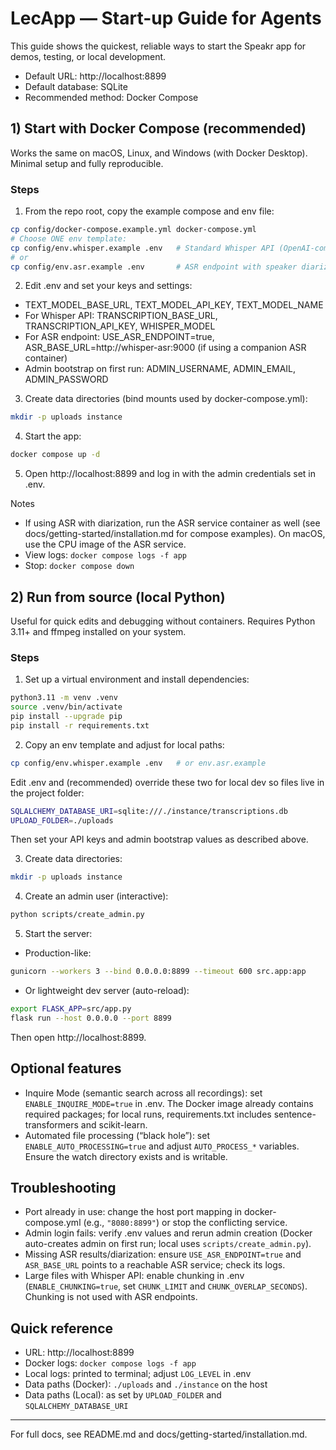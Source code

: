 # LecApp — Start-up Guide for Agents

This guide shows the quickest, reliable ways to start the Speakr app for demos, testing, or local development.

- Default URL: http://localhost:8899
- Default database: SQLite
- Recommended method: Docker Compose

## 1) Start with Docker Compose (recommended)

Works the same on macOS, Linux, and Windows (with Docker Desktop). Minimal setup and fully reproducible.

### Steps

1. From the repo root, copy the example compose and env file:

```bash
cp config/docker-compose.example.yml docker-compose.yml
# Choose ONE env template:
cp config/env.whisper.example .env   # Standard Whisper API (OpenAI-compatible)
# or
cp config/env.asr.example .env       # ASR endpoint with speaker diarization
```

2. Edit .env and set your keys and settings:

- TEXT_MODEL_BASE_URL, TEXT_MODEL_API_KEY, TEXT_MODEL_NAME
- For Whisper API: TRANSCRIPTION_BASE_URL, TRANSCRIPTION_API_KEY, WHISPER_MODEL
- For ASR endpoint: USE_ASR_ENDPOINT=true, ASR_BASE_URL=http://whisper-asr:9000 (if using a companion ASR container)
- Admin bootstrap on first run:
  ADMIN_USERNAME, ADMIN_EMAIL, ADMIN_PASSWORD

3. Create data directories (bind mounts used by docker-compose.yml):

```bash
mkdir -p uploads instance
```

4. Start the app:

```bash
docker compose up -d
```

5. Open http://localhost:8899 and log in with the admin credentials set in .env.

Notes
- If using ASR with diarization, run the ASR service container as well (see docs/getting-started/installation.md for compose examples). On macOS, use the CPU image of the ASR service.
- View logs: `docker compose logs -f app`
- Stop: `docker compose down`

## 2) Run from source (local Python)

Useful for quick edits and debugging without containers. Requires Python 3.11+ and ffmpeg installed on your system.

### Steps

1. Set up a virtual environment and install dependencies:

```bash
python3.11 -m venv .venv
source .venv/bin/activate
pip install --upgrade pip
pip install -r requirements.txt
```

2. Copy an env template and adjust for local paths:

```bash
cp config/env.whisper.example .env   # or env.asr.example
```

Edit .env and (recommended) override these two for local dev so files live in the project folder:

```bash
SQLALCHEMY_DATABASE_URI=sqlite:///./instance/transcriptions.db
UPLOAD_FOLDER=./uploads
```

Then set your API keys and admin bootstrap values as described above.

3. Create data directories:

```bash
mkdir -p uploads instance
```

4. Create an admin user (interactive):

```bash
python scripts/create_admin.py
```

5. Start the server:

- Production-like:

```bash
gunicorn --workers 3 --bind 0.0.0.0:8899 --timeout 600 src.app:app
```

- Or lightweight dev server (auto-reload):

```bash
export FLASK_APP=src/app.py
flask run --host 0.0.0.0 --port 8899
```

Then open http://localhost:8899.

## Optional features

- Inquire Mode (semantic search across all recordings): set `ENABLE_INQUIRE_MODE=true` in .env. The Docker image already contains required packages; for local runs, requirements.txt includes sentence-transformers and scikit-learn.
- Automated file processing (“black hole”): set `ENABLE_AUTO_PROCESSING=true` and adjust `AUTO_PROCESS_*` variables. Ensure the watch directory exists and is writable.

## Troubleshooting

- Port already in use: change the host port mapping in docker-compose.yml (e.g., `"8080:8899"`) or stop the conflicting service.
- Admin login fails: verify .env values and rerun admin creation (Docker auto-creates admin on first run; local uses `scripts/create_admin.py`).
- Missing ASR results/diarization: ensure `USE_ASR_ENDPOINT=true` and `ASR_BASE_URL` points to a reachable ASR service; check its logs.
- Large files with Whisper API: enable chunking in .env (`ENABLE_CHUNKING=true`, set `CHUNK_LIMIT` and `CHUNK_OVERLAP_SECONDS`). Chunking is not used with ASR endpoints.

## Quick reference

- URL: http://localhost:8899
- Docker logs: `docker compose logs -f app`
- Local logs: printed to terminal; adjust `LOG_LEVEL` in .env
- Data paths (Docker): `./uploads` and `./instance` on the host
- Data paths (Local): as set by `UPLOAD_FOLDER` and `SQLALCHEMY_DATABASE_URI`

---

For full docs, see README.md and docs/getting-started/installation.md.
